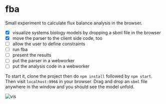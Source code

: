 # fba

Small experiment to calculate flux balance analysis in the browser.

- [x] visualize systems biology models by dropping a sbml file in the browser
- [x] move the parser to the client side code, too
- [ ] allow the user to define constraints
- [ ] run fba
- [ ] present the results
- [ ] put the parser in a webworker
- [ ] put the analysis code in a webworker

To start it, clone the project then do `npm install` followed by `npm start`. Then visit `localhost:9966` in your browser. Drag and drop an `sbml` file anywhere in the window and you should see the model unfold.

![vis](https://raw.githubusercontent.com/lordvlad/fba/master/tca_sbml_viz.gif)